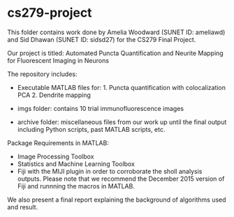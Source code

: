 # cs279-project

This folder contains work done by Amelia Woodward (SUNET ID: ameliawd) and Sid Dhawan (SUNET ID: sidsd27) for the CS279 Final Project.

Our project is titled: Automated Puncta Quantification and Neurite Mapping for Fluorescent Imaging in Neurons

The repository includes:

- Executable MATLAB files for:
      1. Puncta quantification with colocalization PCA
      2. Dendrite mapping

- imgs folder: contains 10 trial immunofluorescence images

- archive folder: miscellaneous files from our work up until the final output including Python scripts, past MATLAB scripts, etc.


Package Requirements in MATLAB:
- Image Processing Toolbox
- Statistics and Machine Learning Toolbox
- Fiji with the MIJI plugin in order to corroborate the sholl analysis outputs. 
  Please note that we recommend the December 2015 version of Fiji and runnning the 
  macros in MATLAB. 

We also present a final report explaining the background of algorithms used and result.
